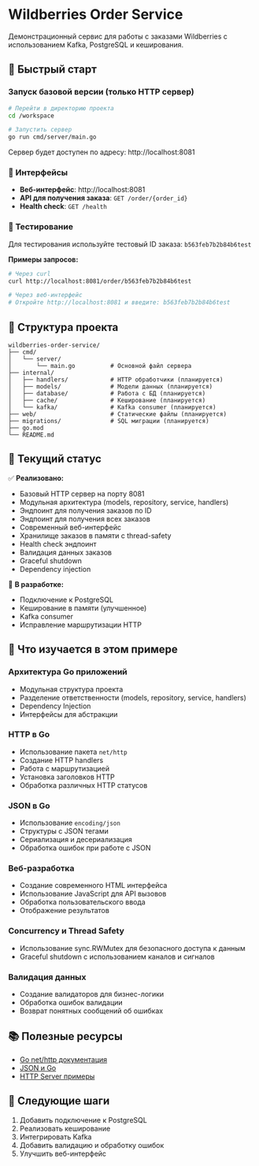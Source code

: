 # Wildberries Order Service

Демонстрационный сервис для работы с заказами Wildberries с использованием Kafka, PostgreSQL и кеширования.

## 🚀 Быстрый старт

### Запуск базовой версии (только HTTP сервер)

```bash
# Перейти в директорию проекта
cd /workspace

# Запустить сервер
go run cmd/server/main.go
```

Сервер будет доступен по адресу: http://localhost:8081

### 📱 Интерфейсы

- **Веб-интерфейс**: http://localhost:8081
- **API для получения заказа**: `GET /order/{order_id}`
- **Health check**: `GET /health`

### 🧪 Тестирование

Для тестирования используйте тестовый ID заказа: `b563feb7b2b84b6test`

**Примеры запросов:**

```bash
# Через curl
curl http://localhost:8081/order/b563feb7b2b84b6test

# Через веб-интерфейс
# Откройте http://localhost:8081 и введите: b563feb7b2b84b6test
```

## 📁 Структура проекта

```
wildberries-order-service/
├── cmd/
│   └── server/
│       └── main.go          # Основной файл сервера
├── internal/
│   ├── handlers/            # HTTP обработчики (планируется)
│   ├── models/              # Модели данных (планируется)
│   ├── database/            # Работа с БД (планируется)
│   ├── cache/               # Кеширование (планируется)
│   └── kafka/               # Kafka consumer (планируется)
├── web/                     # Статические файлы (планируется)
├── migrations/              # SQL миграции (планируется)
├── go.mod
└── README.md
```

## 🎯 Текущий статус

✅ **Реализовано:**
- Базовый HTTP сервер на порту 8081
- Модульная архитектура (models, repository, service, handlers)
- Эндпоинт для получения заказов по ID
- Эндпоинт для получения всех заказов
- Современный веб-интерфейс
- Хранилище заказов в памяти с thread-safety
- Health check эндпоинт
- Валидация данных заказов
- Graceful shutdown
- Dependency injection

🔄 **В разработке:**
- Подключение к PostgreSQL
- Кеширование в памяти (улучшенное)
- Kafka consumer
- Исправление маршрутизации HTTP

## 🧠 Что изучается в этом примере

### Архитектура Go приложений
- Модульная структура проекта
- Разделение ответственности (models, repository, service, handlers)
- Dependency Injection
- Интерфейсы для абстракции

### HTTP в Go
- Использование пакета `net/http`
- Создание HTTP handlers
- Работа с маршрутизацией
- Установка заголовков HTTP
- Обработка различных HTTP статусов

### JSON в Go
- Использование `encoding/json`
- Структуры с JSON тегами
- Сериализация и десериализация
- Обработка ошибок при работе с JSON

### Веб-разработка
- Создание современного HTML интерфейса
- Использование JavaScript для API вызовов
- Обработка пользовательского ввода
- Отображение результатов

### Concurrency и Thread Safety
- Использование sync.RWMutex для безопасного доступа к данным
- Graceful shutdown с использованием каналов и сигналов

### Валидация данных
- Создание валидаторов для бизнес-логики
- Обработка ошибок валидации
- Возврат понятных сообщений об ошибках

## 📚 Полезные ресурсы

- [Go net/http документация](https://golang.org/pkg/net/http/)
- [JSON и Go](https://golang.org/blog/json)
- [HTTP Server примеры](https://gobyexample.com/http-servers)

## 🔄 Следующие шаги

1. Добавить подключение к PostgreSQL
2. Реализовать кеширование
3. Интегрировать Kafka
4. Добавить валидацию и обработку ошибок
5. Улучшить веб-интерфейс